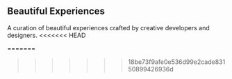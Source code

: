 ## Beautiful Experiences
A curation of beautiful experiences crafted by creative developers and designers.
<<<<<<< HEAD


=======
>>>>>>> 18be73f9afe0e536d99e2cade83150899426936d
